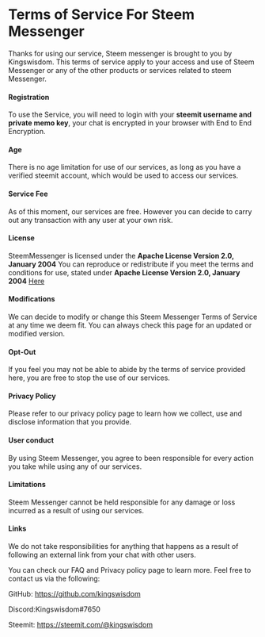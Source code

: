 # Terms of Service For Steem Messenger 

Thanks for using our service, Steem messenger is brought to you by Kingswisdom.
This terms of service apply to your access and use of Steem Messenger or any of the other products or services related to steem Messenger.


#### Registration
To use the Service, you will need to login with your **steemit username and private memo key**, your chat is encrypted in your browser with End to End Encryption.

#### Age
There is no age limitation for use of our services, as long as you have a verified steemit account, which would be used to access our services.

#### Service Fee
As of this moment, our services are free. However you can decide to carry out any transaction with any user at your own risk.

#### License
SteemMessenger is licensed under the **Apache License Version 2.0, January 2004**
You can reproduce or redistribute if you meet the terms and conditions for use, stated under **Apache License Version 2.0, January 2004** [Here](https://github.com/kingswisdom/SteemMessenger/blob/main/LICENSE)

#### Modifications
We can decide to modify or change this Steem Messenger Terms of Service at any time we deem fit. You can always check this page for an updated or modified version.

#### Opt-Out
If you feel you may not be able to abide by the terms of service provided here, you are free to stop the use of our services.

#### Privacy Policy
Please refer to our privacy policy page to learn how we collect, use and disclose information that you provide.

#### User conduct
By using Steem Messenger, you agree to been responsible for every action you take while using any of our services.

#### Limitations
Steem Messenger cannot be held responsible for any damage or loss incurred as a result of using our services.

#### Links
We do not take responsibilities for anything that happens as a result of following an external link from your chat with other users.


You can check our FAQ and Privacy policy page to learn more.
Feel free to contact us via the following:

GitHub: https://github.com/kingswisdom

Discord:Kingswisdom#7650

Steemit: https://steemit.com/@kingswisdom



